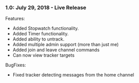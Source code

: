 ### 1.0: July 29, 2018 - Live Release
Features:
* Added Stopwatch functionality.
* Added Timer functionality.
* Added ability to untrack.
* Added multiple admin support (more than just me)
* Added join and leave channel commands
* Can now view tracker targets

BugFixes:
* Fixed tracker detecting messages from the home channel
